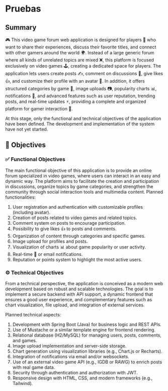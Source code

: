 # Pruebas
## Summary
🎮 This video game forum web application is designed for players 👾 who want to share their experiences, discuss their favorite titles, and connect with other gamers around the world 🌍.
Instead of a large generic forum where all kinds of unrelated topics are mixed ❌, this platform is focused exclusively on video games 🕹️, creating a dedicated space for players.
The application lets users create posts ✍️, comment on discussions 💬, give likes 👍, and customize their profile with an avatar 👤. In addition, it offers structured categories by game 🎯, image uploads 📷, popularity charts 📊, notifications 🔔, and advanced features such as user reputation, trending posts, and real-time updates ⚡, providing a complete and organized platform for gamer interaction 🚀.

At this stage, only the functional and technical objectives of the application have been defined. The development and implementation of the system have not yet started.

## 🎯 Objectives
### ✅ Functional Objectives
The main functional objective of this application is to provide an online forum specialized in video games, where users can interact in an easy and dynamic way. The platform aims to facilitate the creation and participation in discussions, organize topics by game categories, and strengthen the community through social interaction tools and multimedia content.
Planned functionalities:

1. User registration and authentication with customizable profiles (including avatar).
2. Creation of posts related to video games and related topics.
3. Comment system on posts to encourage participation.
4. Possibility to give likes 👍 to posts and comments.
5. Organization of content through categories and specific games.
6. Image upload for profiles and posts.
7. Visualization of charts 📊 about game popularity or user activity.
8. Real-time 🔔 or email notifications.
9. Reputation or points system to highlight the most active users.

### ⚙️ Technical Objectives
From a technical perspective, the application is conceived as a modern web development based on robust and scalable technologies. The goal is to implement a secure backend with API support, a dynamic frontend that ensures a good user experience, and complementary features such as chart visualization, file upload, and integration of external services.

Planned technical aspects:
1. Development with Spring Boot (Java) for business logic and REST APIs.
2. Use of Mustache or a similar template engine for frontend rendering.
3. Relational database (H2/MySQL) for managing users, posts, comments, and games.
4. Image upload implementation and server-side storage.
5. Chart generation using visualization libraries (e.g., Chart.js or Recharts).
6. Integration of notifications via email and/or websockets.
7. Use of an external video game API (e.g., IGDB or RAWG) to enrich posts with real game data.
8. Security through authentication and authorization with JWT.
9. Responsive design with HTML, CSS, and modern frameworks (e.g., Tailwind).
